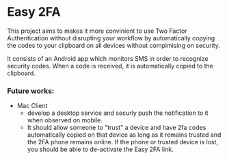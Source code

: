 # Easy 2FA

This project aims to makes it more convinient to use Two Factor Authentication without disrupting your workflow by automatically copying the codes to your clipboard on all devices without compimising on security. 
 
It consists of an Android app which monitors SMS in order to recognize security codes.  When a code is received, it is automatically copied to the clipboard.  

### Future works: 
* Mac Client
    * develop a desktop service and securly push the notification to it when observed on mobile. 
    * It should allow someone to "trust" a device and have 2fa codes automatically copied on that device as long as it remains trusted and the 2FA phone remains online. If the phone or trusted device is lost, you should be able to de-activate the Easy 2FA link.
